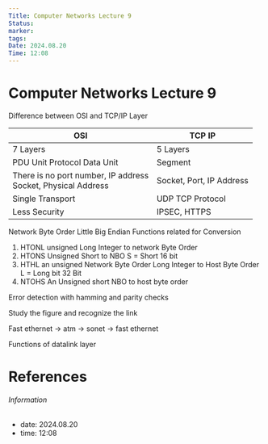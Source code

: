 ```yaml
---
Title: Computer Networks Lecture 9
Status: 
marker: 
tags: 
Date: 2024.08.20
Time: 12:08
---
```

# Computer Networks Lecture 9

Difference between OSI and TCP/IP Layer

| OSI                                                              | TCP IP                   |
| ---------------------------------------------------------------- | ------------------------ |
| 7 Layers                                                         | 5 Layers                 |
| PDU Unit Protocol Data Unit                                      | Segment                  |
| There is no port number, IP address <br>Socket, Physical Address | Socket, Port, IP Address |
| Single Transport                                                 | UDP TCP Protocol         |
| Less Security                                                    | IPSEC, HTTPS             |
Network Byte Order
Little Big Endian
Functions related for Conversion
1) HTONL unsigned Long Integer to network Byte Order
2) HTONS Unsigned Short to NBO S = Short 16 bit
3) HTHL an unsigned Network Byte Order Long Integer to Host Byte Order L = Long bit 32 Bit
4) NTOHS An Unsigned short NBO to host byte order

Error detection with hamming and parity checks

Study the figure and recognize the link 

Fast ethernet -> atm -> sonet -> fast ethernet

Functions of datalink layer


# References


###### Information
- date: 2024.08.20
- time: 12:08